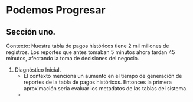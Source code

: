 # Podemos Progresar
## Sección uno.
Contexto:
Nuestra tabla de pagos históricos tiene 2 mil millones de registros. Los reportes que antes tomaban 5 minutos ahora tardan 45 minutos, afectando la toma de decisiones del negocio.

1. Diagnóstico Inicial.
   - El contexto menciona un aumento en el tiempo de generación de reportes de la tabla de pagos históricos. Entonces la primera aproximación sería evaluar los metadatos de las tablas del sistema.
   - 
